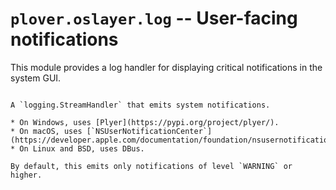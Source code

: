 # `plover.oslayer.log` -- User-facing notifications

This module provides a log handler for displaying critical notifications in the
system GUI.

```{py:module} plover.oslayer.log

```

```{class} NotificationHandler
A `logging.StreamHandler` that emits system notifications.

* On Windows, uses [Plyer](https://pypi.org/project/plyer/).
* On macOS, uses [`NSUserNotificationCenter`](https://developer.apple.com/documentation/foundation/nsusernotificationcenter).
* On Linux and BSD, uses DBus.

By default, this emits only notifications of level `WARNING` or higher.
```
